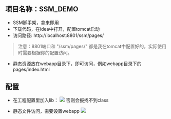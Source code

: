 ## 项目名称：SSM_DEMO
- SSM脚手架，拿来即用
- 下载代码，在idea中打开，配置tomcat启动
- 访问路径: http://localhost:8801/ssm/pages/
> 注意：8801端口和 "/ssm/pages/" 都是我在tomcat中配置好的，实际使用时需要根据你的配置访问。
- 静态资源放在webapp目录下，即可访问，例如webapp目录下的pages/index.html

## 配置
- 在工程配置里加入lib：
![](https://img-blog.csdnimg.cn/2020091117015212.png)
否则会报找不到class

- 静态文件访问，需要设置webapp
![](https://img-blog.csdnimg.cn/20200911174230169.png)
